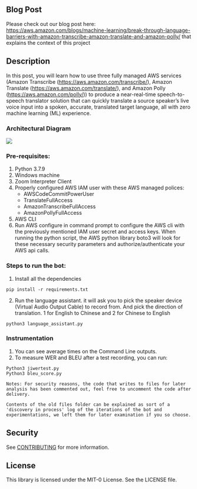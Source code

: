 ## Blog Post
Please check out our blog post here: https://aws.amazon.com/blogs/machine-learning/break-through-language-barriers-with-amazon-transcribe-amazon-translate-and-amazon-polly/ that explains the context of this project

## Description
In this post, you will learn how to use three fully managed AWS services (Amazon Transcribe (https://aws.amazon.com/transcribe/), Amazon Translate (https://aws.amazon.com/translate/), and Amazon Polly (https://aws.amazon.com/polly/)) to produce a near-real-time speech-to-speech translator solution that can quickly translate a source speaker’s live voice input into a spoken, accurate, translated target language, all with zero machine learning (ML) experience.

### Architectural Diagram
![](../../Downloads/ML-6711_ArchDiagram.png)

### Pre-requisites:

1. Python 3.7.9 
2. Windows machine 
3. Zoom Interpreter Client
4. Properly configured AWS IAM user with these AWS managed polices:
    - AWSCodeCommitPowerUser
    - TranslateFullAccess
    - AmazonTranscribeFullAccess
    - AmazonPollyFullAccess
5. AWS CLI
6. Run AWS configure in command prompt to configure the AWS cli with the previously mentioned IAM user secret and access keys. When running the python script, the AWS python library boto3 will look for these necessary security parameters and authorize/authenticate your AWS api calls. 

### Steps to run the bot:

1. Install all the dependencies

```
pip install -r requirements.txt
```

2. Run the language assistant. it will ask you to pick the speaker device (Virtual Audio  Output Cable) to record from. And pick the direction of translation. 1 for English to Chinese and 2 for Chinese to English

```
python3 language_assistant.py
```

### Instrumentation

1. You can see average times on the Command Line outputs.
2. To measure WER and BLEU after a test recording, you can run:

```
Python3 jiwertest.py 
Python3 bleu_score.py

Notes: For security reasons, the code that writes to files for later analysis has been commented out, feel free to uncomment the code after delivery.

Contents of the old files folder can be explained as sort of a 'discovery in process' log of the iterations of the bot and experimentations, we left them for later examination if you so choose. 

```

## Security

See [CONTRIBUTING](CONTRIBUTING.md#security-issue-notifications) for more information.

## License

This library is licensed under the MIT-0 License. See the LICENSE file.
